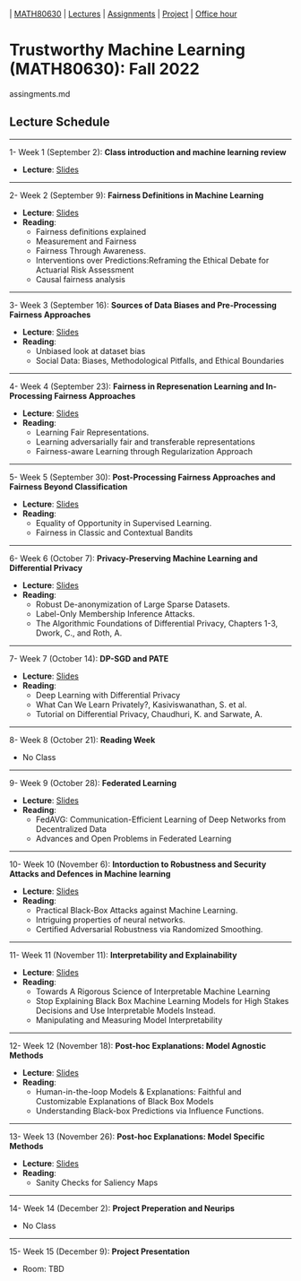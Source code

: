 | [MATH80630](main.md) | [Lectures](lectures.md) | [Assignments](assingments.md) | [Project](project.md) | [Office hour](office_hr.md)
# Trustworthy Machine Learning (MATH80630): Fall 2022
assingments.md

## Lecture Schedule
___
1- <span style="font-size:1em;">Week 1 (September 2): **Class introduction and machine learning review**</span>
- **Lecture**: [Slides](https://drive.google.com/file/d/1RIosVQL-nrlBWHXMV8dzJ6mcEOhHntXy/view?usp=sharing)

___
2- <span style="font-size:1em;">Week 2 (September 9): **Fairness Definitions in Machine Learning**</span>
- **Lecture**: [Slides]()
- **Reading**: 
  * Fairness definitions explained
  * Measurement and Fairness
  * Fairness Through Awareness.
  * Interventions over Predictions:Reframing the Ethical Debate for Actuarial Risk Assessment
  * Causal fairness analysis

___
3- <span style="font-size:1em;">Week 3 (September 16): **Sources of Data Biases and Pre-Processing Fairness Approaches**</span>
- **Lecture**: [Slides]()
- **Reading**: 
  * Unbiased look at dataset bias
  * Social Data: Biases, Methodological Pitfalls, and Ethical Boundaries

___
4- <span style="font-size:1em;">Week 4 (September 23): **Fairness in Represenation Learning and In-Processing Fairness Approaches**</span>
- **Lecture**: [Slides]()
- **Reading**: 
  * Learning Fair Representations.
  * Learning adversarially fair and transferable representations
  * Fairness-aware Learning through Regularization Approach

___
5- <span style="font-size:1em;">Week 5 (September 30): **Post-Processing Fairness Approaches and Fairness Beyond Classification**</span>
- **Lecture**: [Slides]()
- **Reading**: 
  * Equality of Opportunity in Supervised Learning.
  * Fairness in Classic and Contextual Bandits

___
6- <span style="font-size:1em;">Week 6 (October 7): **Privacy-Preserving Machine Learning and Differential Privacy**</span>
- **Lecture**: [Slides]()
- **Reading**: 
  * Robust De-anonymization of Large Sparse Datasets.
  * Label-Only Membership Inference Attacks.
  * The Algorithmic Foundations of Differential Privacy, Chapters 1-3, Dwork, C., and Roth, A.

___
7- <span style="font-size:1em;">Week 7 (October 14): **DP-SGD and PATE**</span>
- **Lecture**: [Slides]()
- **Reading**: 
  * Deep Learning with Differential Privacy
  * What Can We Learn Privately?, Kasiviswanathan, S. et al.
  * Tutorial on Differential Privacy, Chaudhuri, K. and Sarwate, A.

___
8- <span style="font-size:1em;">Week 8 (October 21): **Reading Week**</span>
- No Class
 
 
___
9- <span style="font-size:1em;">Week 9 (October 28): **Federated Learning**</span>
- **Lecture**: [Slides]()
- **Reading**: 
  * FedAVG: Communication-Efficient Learning of Deep Networks from Decentralized Data
  * Advances and Open Problems in Federated Learning

___
10- <span style="font-size:1em;">Week 10 (November 6): **Intorduction to Robustness and Security Attacks and Defences in Machine learning**</span>
- **Lecture**: [Slides]()
- **Reading**: 
  * Practical Black-Box Attacks against Machine Learning.
  * Intriguing properties of neural networks.
  * Certified Adversarial Robustness via Randomized Smoothing.

___
11- <span style="font-size:1em;">Week 11 (November 11): **Interpretability and Explainability**</span>
- **Lecture**: [Slides]()
- **Reading**: 
  * Towards A Rigorous Science of Interpretable Machine Learning
  * Stop Explaining Black Box Machine Learning Models for High Stakes Decisions and Use Interpretable Models Instead.
  * Manipulating and Measuring Model Interpretability

___
12- <span style="font-size:1em;">Week 12 (November 18): **Post-hoc Explanations: Model Agnostic Methods**</span>
- **Lecture**: [Slides]()
- **Reading**: 
  * Human-in-the-loop Models & Explanations: Faithful and Customizable Explanations of Black Box Models
  * Understanding Black-box Predictions via Influence Functions.

___
13- <span style="font-size:1em;">Week 13 (November 26): **Post-hoc Explanations: Model Specific Methods**</span>
- **Lecture**: [Slides]()
- **Reading**: 
  * Sanity Checks for Saliency Maps

___
14- <span style="font-size:1em;">Week 14 (December 2): **Project Preperation and Neurips**</span>
- No Class

___
15- <span style="font-size:1em;">Week 15 (December 9): **Project Presentation**</span>
- Room: TBD 


